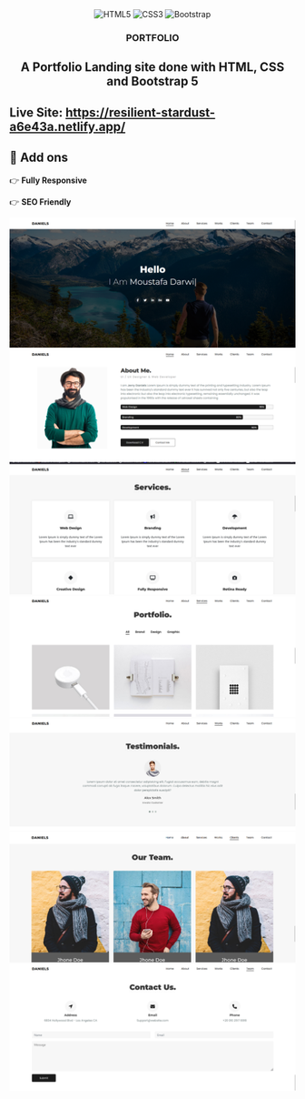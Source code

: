 <div align="center">
  <div>
    <img src="https://img.shields.io/badge/-HTML5-black?style=for-the-badge&logo=html5&logoColor=E34F26" alt="HTML5" />
    <img src="https://img.shields.io/badge/-CSS3-black?style=for-the-badge&logo=css3&logoColor=1572B6" alt="CSS3" />
    <img src="https://img.shields.io/badge/-Bootstrap-black?style=for-the-badge&logo=bootstrap&logoColor=7952B3" alt="Bootstrap" />

  </div>
  <h3 align="center">PORTFOLIO</h3>
  <h2>A Portfolio Landing site done with HTML, CSS and Bootstrap 5</h2>
</div>

## Live Site: https://resilient-stardust-a6e43a.netlify.app/



## <a name="features">🔋 Add ons</a>

👉 **Fully Responsive**

👉 **SEO Friendly**

![Logo](./screenshots/1.png)
![Logo](./screenshots/2.png)
![Logo](./screenshots/3.png)
![Logo](./screenshots/4.png)
![Logo](./screenshots/5.png)
![Logo](./screenshots/6.png)
![Logo](./screenshots/7.png)

